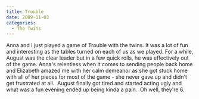 ```yaml
---
title: Trouble
date: 2009-11-03
categories: 
  - The Twins
---
```


Anna and I just played a game of Trouble with the twins. It was a lot of fun and interesting as the tables turned on each of us as we played. For a while, August was the clear leader but in a few quick rolls, he was effectively out of the game. Anna's relentless when it comes to sending people back home and Elizabeth amazed me with her calm demeanor as she got stuck home with all of her pieces for most of the game - she never gave up and didn't get frustrated at all.  August finally got tired and started acting ugly and what was a fun evening ended up being kinda a pain.  Oh well, they're 6.
